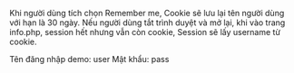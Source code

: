 Khi người dùng tích chọn Remember me, Cookie sẽ lưu lại tên người dùng với hạn là 30 ngày.
Nếu người dùng tắt trình duyệt và mở lại, khi vào trang info.php,  session hết nhưng vẫn còn cookie, Session sẽ lấy username từ cookie.

Tên đăng nhập demo: user
Mật khẩu: pass